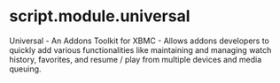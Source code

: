 script.module.universal
=======================

Universal - An Addons Toolkit for XBMC - Allows addons developers to quickly add various functionalities like maintaining and managing watch history, favorites, and resume / play from multiple devices and media queuing.
